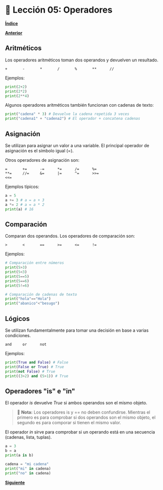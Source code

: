 # 📗 Lección 05: Operadores

**[Índice](../README.md)**

**[Anterior](../04_Variables/README.md)**

## Aritméticos

Los operadores aritméticos toman dos operandos y devuelven un resultado.
```
+       -       *       /       %       **      //
```
Ejemplos:
```python
print(2+2)
print(2*2)
print(2**4)
```
Algunos operadores aritméticos también funcionan con cadenas de texto:
```python
print("cadena" * 3) # Devuelve la cadena repetida 3 veces
print("cadena1" + "cadena2") # El operador + concatena cadenas
```

## Asignación

Se utilizan para asignar un valor a una variable. El principal operador de asignación es el símbolo igual (=).

Otros operadores de asignación son:
```
=       +=      -=      *=      /=      %=
**=     //=     &=      |=      ^=      >>=
<<=
```

Ejemplos típicos:
```python
a = 5
a += 3 # a = a + 3
a *= 2 # a = a * 2
print(a) # 16
```

## Comparación

Comparan dos operandos. Los operadores de comparación son:
```
>       <       ==      >=      <=      !=
```

Ejemplos:
```python
# Comparación entre números
print(5>3)
print(5<3)
print(5==5)
print(5==6)
print(5!=6)

# Comparación de cadenas de texto
print("hola"=="Hola")
print("abanico"<"besugo")
```

## Lógicos

Se utilizan fundamentalmente para tomar una decisión en base a varias condiciones.

```
and     or      not
```

Ejemplos:
```python
print(True and False) # False
print(False or True) # True
print(not False) # True
print((3>2) and (5>1)) # True
```

## Operadores "is" e "in"

El operador *is* devuelve *True* si ambos operandos son el mismo objeto.

> 📝 **Nota:**
> Los operadores is y == no deben confundirse. Mientras el primero es para comprobar si dos operandos son el mismo objeto, el segundo es para comporar si tienen el mismo valor.

El operador *in* sirve para comprobar si un operando está en una secuencia (cadenas, lista, tuplas).

```python
a = 3
b = a
print(a is b)

cadena = "mi cadena"
print("mi" in cadena)
print("no" in cadena)
```

**[Siguiente](../06_Strings/README.md)**

